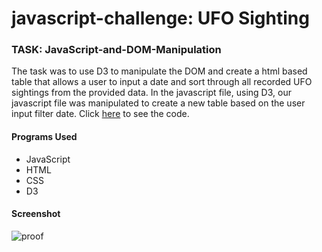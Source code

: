 # javascript-challenge: UFO Sighting

### TASK: JavaScript-and-DOM-Manipulation
The task was to use D3 to manipulate the DOM and create a html based table that allows a user to input a date and sort through all recorded UFO sightings from the provided data.  In the javascript file, using D3, our javascript file was manipulated to create a new table based on the user input filter date. Click [here](https://github.com/jessfett/javascript-challenge/blob/main/index.html) to see the code. 



#### Programs Used
- JavaScript
- HTML
- CSS
- D3

#### Screenshot
![proof](https://i.ibb.co/vwhMMCr/proof.png)
